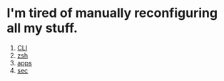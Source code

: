 # I'm tired of manually reconfiguring all my stuff.
1. [CLI](https://github.com/nsuave/env/tree/master/cli)
2. [zsh](https://github.com/nsuave/env/tree/master/zsh)
3. [apps](https://github.com/nsuave/env/tree/master/apps)
4. [sec](https://github.com/nsuave/env/tree/master/sec)